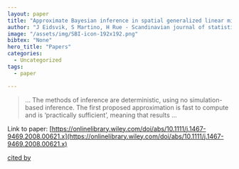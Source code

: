 ```yaml
---
layout: paper
title: "Approximate Bayesian inference in spatial generalized linear mixed models"
author: "J Eidsvik, S Martino, H Rue - Scandinavian journal of statistics, 2009 - Wiley Online Library"
image: "/assets/img/SBI-icon-192x192.png"
bibtex: "None"
hero_title: "Papers"
categories:
  - Uncategorized
tags:
  - paper

---
```

>… The methods of inference are deterministic, using no simulation-based inference. The first proposed approximation is fast to compute and is ‘practically sufficient’, meaning that results …

Link to paper: [https://onlinelibrary.wiley.com/doi/abs/10.1111/j.1467-9469.2008.00621.x](https://onlinelibrary.wiley.com/doi/abs/10.1111/j.1467-9469.2008.00621.x)

[cited by](https://scholar.google.com/scholar?cites=13782200978854988091&as_sdt=2005&sciodt=0,5&hl=en&num=20)
